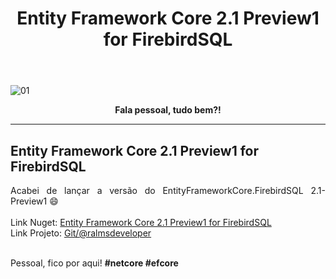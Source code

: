 ﻿---
title: "Entity Framework Core 2.1 Preview1 for FirebirdSQL"
comments: true
excerpt_separator: "Ler mais"
categories:
  - Dica
toc_label: "Começando"
---

![01]({{site.url}}{{site.baseurl}}/assets/images/preview1firebird.jpg)

<center><strong>Fala pessoal, tudo bem?!</strong></center>
<hr>

## Entity Framework Core 2.1 Preview1 for FirebirdSQL 

<div style="text-align: justify;">
Acabei de lançar a versão do EntityFrameworkCore.FirebirdSQL 2.1-Preview1 😄
</div>
<br>
Link Nuget: <a href="https://www.nuget.org/packages/EntityFrameworkCore.FirebirdSQL/2.1.0-preview1-001" alt="">Entity Framework Core 2.1 Preview1 for FirebirdSQL</a>
<br>
Link Projeto: <a href="https://github.com/ralmsdeveloper/EntityFrameworkCore.FirebirdSQL" alt="">Git/@ralmsdeveloper</a>
<br>
<br>

Pessoal, fico por aqui! <strong>#netcore #efcore</strong>
